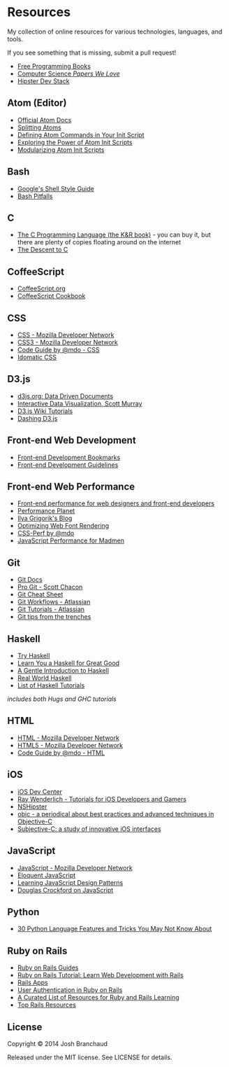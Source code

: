 # Resources

My collection of online resources for various technologies, languages, and
tools.

If you see something that is missing, submit a pull request!

- [Free Programming Books](https://github.com/vhf/free-programming-books/blob/master/free-programming-books.md)
- [Computer Science *Papers We Love*](https://github.com/papers-we-love/papers-we-love)
- [Hipster Dev Stack](http://hipsterdevstack.tumblr.com/)

## Atom (Editor)

- [Official Atom Docs](https://atom.io/docs/latest/)
- [Splitting Atoms](https://github.com/jbranchaud/splitting-atoms)
- [Defining Atom Commands in Your Init Script](http://jasonrudolph.com/blog/2014/03/02/defining-atom-commands-in-your-init-script/)
- [Exploring the Power of Atom Init Scripts](http://joshbranchaud.com/blog/2014/03/02/Exploring-The-Power-Of-Atom-Init-Scripts.html)
- [Modularizing Atom Init Scripts](http://joshbranchaud.com/blog/2014/03/03/Modularizing-Atom-Init-Scripts.html)

## Bash

- [Google's Shell Style Guide](https://google-styleguide.googlecode.com/svn/trunk/shell.xml)
- [Bash Pitfalls](http://mywiki.wooledge.org/BashPitfalls)

## C

- [The C Programming Language (the K&R book)](http://www.amazon.com/C-Programming-Language-2nd-Edition/dp/0131103628) - you can buy it, but there are plenty of copies floating around on the internet
- [The Descent to C](http://www.chiark.greenend.org.uk/~sgtatham/cdescent/)

## CoffeeScript

- [CoffeeScript.org](http://coffeescript.org/)
- [CoffeeScript Cookbook](http://coffeescriptcookbook.com/)

## CSS

- [CSS - Mozilla Developer Network](https://developer.mozilla.org/en-US/docs/Web/CSS)
- [CSS3 - Mozilla Developer Network](https://developer.mozilla.org/en-US/docs/Web/CSS/CSS3)
- [Code Guide by @mdo - CSS](http://mdo.github.io/code-guide/#css)
- [Idomatic CSS](https://github.com/necolas/idiomatic-css)

## D3.js

- [d3js.org: Data Driven Documents](http://d3js.org/)
- [Interactive Data Visualization, Scott Murray](http://alignedleft.com/tutorials/d3/)
- [D3.js Wiki Tutorials](https://github.com/mbostock/d3/wiki/Tutorials)
- [Dashing D3.js](https://www.dashingd3js.com/table-of-contents)

## Front-end Web Development

- [Front-end Development Bookmarks](https://github.com/dypsilon/frontend-dev-bookmarks)
- [Front-end Development Guidelines](http://taitems.github.io/Front-End-Development-Guidelines/)

## Front-end Web Performance

- [Front-end performance for web designers and front-end developers](http://csswizardry.com/2013/01/front-end-performance-for-web-designers-and-front-end-developers/)
- [Performance Planet](http://calendar.perfplanet.com/)
- [Ilya Grigorik's Blog](http://www.igvita.com/archives/)
- [Optimizing Web Font Rendering](http://www.igvita.com/2014/01/31/optimizing-web-font-rendering-performance/)
- [CSS-Perf by @mdo](https://github.com/mdo/css-perf)
- [JavaScript Performance for Madmen](https://github.com/sq/JSIL/wiki/JavaScript-Performance-For-Madmen)

## Git

- [Git Docs](http://git-scm.com/docs)
- [Pro Git - Scott Chacon](http://git-scm.com/book)
- [Git Cheat Sheet](https://na1.salesforce.com/help/pdfs/en/salesforce_git_developer_cheatsheet.pdf)
- [Git Workflows - Atlassian](https://www.atlassian.com/git/workflows)
- [Git Tutorials - Atlassian](https://www.atlassian.com/git/tutorial)
- [Git tips from the trenches](https://ochronus.com/git-tips-from-the-trenches/)

## Haskell

- [Try Haskell](http://tryhaskell.org/)
- [Learn You a Haskell for Great Good](http://learnyouahaskell.com/chapters)
- [A Gentle Introduction to Haskell](http://www.haskell.org/tutorial/)
- [Real World Haskell](http://book.realworldhaskell.org/read/)
- [List of Haskell Tutorials](http://www.haskell.org/haskellwiki/Tutorials)

*includes both Hugs and GHC tutorials*

## HTML

- [HTML - Mozilla Developer Network](https://developer.mozilla.org/en-US/docs/Web/HTML)
- [HTML5 - Mozilla Developer Network](https://developer.mozilla.org/en-US/docs/Web/Guide/HTML/HTML5)
- [Code Guide by @mdo - HTML](http://mdo.github.io/code-guide/#html)

## iOS

- [iOS Dev Center](https://developer.apple.com/devcenter/ios/index.action)
- [Ray Wenderlich - Tutorials for iOS Developers and Gamers](http://www.raywenderlich.com/)
- [NSHipster](http://nshipster.com/)
- [objc - a periodical about best practices and advanced techniques in Objective-C](http://www.objc.io/)
- [Subjective-C: a study of innovative iOS interfaces](http://subjc.com/)

## JavaScript

- [JavaScript - Mozilla Developer Network](https://developer.mozilla.org/en-US/docs/Web/JavaScript)
- [Eloquent JavaScript](http://eloquentjavascript.net/contents.html)
- [Learning JavaScript Design Patterns](http://addyosmani.com/resources/essentialjsdesignpatterns/book/)
- [Douglas Crockford on JavaScript](http://javascript.crockford.com/)

## Python

- [30 Python Language Features and Tricks You May Not Know About](http://sahandsaba.com/thirty-python-language-features-and-tricks-you-may-not-know.html)

## Ruby on Rails

- [Ruby on Rails Guides](http://guides.rubyonrails.org/)
- [Ruby on Rails Tutorial: Learn Web Development with Rails](http://ruby.railstutorial.org/ruby-on-rails-tutorial-book)
- [Rails Apps](http://railsapps.github.io/)
- [User Authentication in Ruby on Rails](http://www.codeproject.com/Articles/575551/User-Authentication-in-Ruby-on-Rails)
- [A Curated List of Resources for Ruby and Rails Learning](http://www.learnrubyandrails.com/)
- [Top Rails Resources](http://railsapps.github.io/best-recommended-learning-rails-books-resources.html)

## License

Copyright &copy; 2014 Josh Branchaud

Released under the MIT license. See LICENSE for details.
